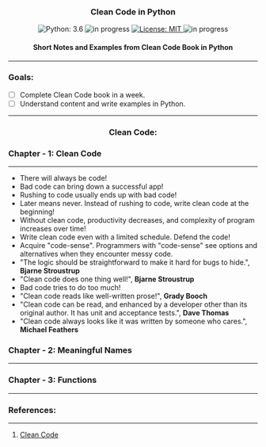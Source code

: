 <h3 align="center">
	Clean Code in Python
</h3>

<!-- badges -->
<p align="center">

<!-- language -->
<img src="https://img.shields.io/badge/python-3.6-blue.svg" alt="Python: 3.6">

<!-- inprogress or completed -->
<!-- <img src="https://img.shields.io/badge/-completed-green" alt="completed"> -->

<!-- inprogress or completed -->
<img src="https://img.shields.io/badge/-in%20progress-red" alt="in progress">
	
<!-- licence -->
<a href="https://github.com/ftamur/iOSPencilKitDrawApp/blob/main/LICENSE">
<img src="https://img.shields.io/badge/License-MIT-lightgrey.svg" alt="License: MIT">
</a>

<!-- week of year -->
<img src="https://img.shields.io/badge/week-29-green" alt="in progress">
	
</p>

<h4 align="center">
	Short Notes and Examples from Clean Code Book in Python
</h4><hr>

<h3>
	Goals:
</h3>

- [ ] Complete Clean Code book in a week.
- [ ] Understand content and write examples in Python.

<hr>

<h3 align="center">
	Clean Code:
</h3>

<h3>
	Chapter - 1: Clean Code
</h3><hr>


* There will always be code!
* Bad code can bring down a successful app!
* Rushing to code usually ends up with bad code!
* Later means never. Instead of rushing to code, write clean code at the beginning!
* Without clean code, productivity decreases, and complexity of program increases over time!
* Write clean code even with a limited schedule. Defend the code! 
* Acquire "code-sense". Programmers with "code-sense" see options and alternatives when they encounter messy code. 
* "The logic should be straightforward to make it hard for bugs to hide.", **Bjarne Stroustrup**
* "Clean code does one thing well!",  **Bjarne Stroustrup**
* Bad code tries to do too much!
* "Clean code reads like well-written prose!", **Grady Booch**
* "Clean code can be read, and enhanced by a developer other than its original author. It has unit and acceptance tests.", **Dave Thomas**
* "Clean code always looks like it was written by someone who cares.", **Michael Feathers**

<h3>
	Chapter - 2: Meaningful Names
</h3><hr>

<h3>
	Chapter - 3: Functions
</h3><hr>

<h3>
	References:
</h3><hr>

1. [Clean Code](https://www.amazon.com/Clean-Code-Handbook-Software-Craftsmanship/dp/0132350882)
